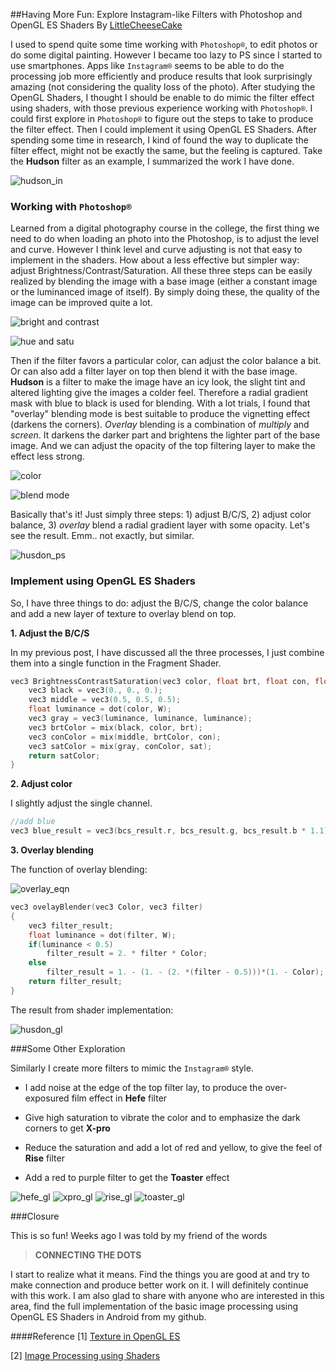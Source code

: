 ##Having More Fun: Explore Instagram-like Filters with Photoshop and OpenGL ES Shaders
By [LittleCheeseCake](http://littlecheesecake.me)

I used to spend quite some time working with `Photoshop®`, to edit photos or do some digital painting. However I became too lazy to PS since I started to use smartphones. Apps like `Instagram®` seems to be able to do the processing job more efficiently and produce results that look surprisingly amazing (not considering the quality loss of the photo). After studying the OpenGL Shaders, I thought I should be enable to do mimic the filter effect using shaders, with those previous experience working with `Photoshop®`. I could first explore in `Photoshop®` to figure out the steps to take to produce the filter effect. Then I could implement it using OpenGL ES Shaders. After spending some time in research, I kind of found the way to duplicate the filter effect, might not be exactly the same, but the feeling is captured. Take the **Hudson** filter as an example, I summarized the work I have done.

![hudson_in](http://littlecheesecake.files.wordpress.com/2013/02/hudson_in.png?w=260 "hudson_in")

### Working with `Photoshop®`

Learned from a digital photography course in the college, the first thing we need to do when loading an photo into the Photoshop, is to adjust the level and curve. However I think level and curve adjusting is not that easy to implement in the shaders. How about a less effective but simpler way: adjust Brightness/Contrast/Saturation. All these three steps can be easily realized by blending the image with a base image (either a constant image or the luminanced image of itself). By simply doing these, the quality of the image can be improved quite a lot.

![bright and contrast](http://littlecheesecake.files.wordpress.com/2013/02/screen-shot-2013-02-17-at-11-49-56-pm.png "bright_and_contrast")

![hue and satu](http://littlecheesecake.files.wordpress.com/2013/02/screen-shot-2013-02-17-at-11-48-58-pm.png?w=300 "hue_and_satu")

Then if the filter favors a particular color, can adjust the color balance a bit. Or can also add a filter layer on top then blend it with the base image. __Hudson__ is a filter to make the image have an icy look, the slight tint and altered lighting give the images a colder feel. Therefore a radial gradient mask with blue to black is used for blending. With a lot trials, I found that "overlay" blending mode is best suitable to produce the vignetting effect (darkens the corners). _Overlay_ blending is a combination of _multiply_ and _screen_. It darkens the darker part and brightens the lighter part of the base image. And we can adjust the opacity of the top filtering layer to make the effect less strong.

![color](http://littlecheesecake.files.wordpress.com/2013/02/screen-shot-2013-02-17-at-11-50-27-pm.png?w=300 "color")

![blend mode](http://littlecheesecake.files.wordpress.com/2013/02/screen-shot-2013-02-18-at-10-06-04-am.png "blend mode")

Basically that's it! Just simply three steps: 1) adjust B/C/S, 2) adjust color balance, 3) _overlay_ blend a radial gradient layer with some opacity. Let's see the result. Emm.. not exactly, but similar.

![husdon_ps](http://littlecheesecake.files.wordpress.com/2013/02/husdon_ps1.png?w=300 "husdon_ps")

### Implement using OpenGL ES Shaders

So, I have three things to do: adjust the B/C/S, change the color balance and add a new layer of texture to overlay blend on top.

__1. Adjust the B/C/S__

In my previous post, I have discussed all the three processes, I just combine them into a single function in the Fragment Shader.

```c
vec3 BrightnessContrastSaturation(vec3 color, float brt, float con, float sat){
    vec3 black = vec3(0., 0., 0.);
    vec3 middle = vec3(0.5, 0.5, 0.5);
    float luminance = dot(color, W);
    vec3 gray = vec3(luminance, luminance, luminance);
    vec3 brtColor = mix(black, color, brt);
    vec3 conColor = mix(middle, brtColor, con);
    vec3 satColor = mix(gray, conColor, sat);
    return satColor;
}

```
__2. Adjust color__

I slightly adjust the single channel.

```c
//add blue
vec3 blue_result = vec3(bcs_result.r, bcs_result.g, bcs_result.b * 1.1);
```

__3. Overlay blending__

The function of overlay blending:

![overlay_eqn](http://media.virbcdn.com/files/6a/f700a71dc09cc92e-overlay_eqn.png "overlay_eqn")

```c
vec3 ovelayBlender(vec3 Color, vec3 filter)
{
    vec3 filter_result;
    float luminance = dot(filter, W); 
    if(luminance < 0.5)
        filter_result = 2. * filter * Color;
    else
        filter_result = 1. - (1. - (2. *(filter - 0.5)))*(1. - Color); 
    return filter_result;
}
```

The result from shader implementation:

![husdon_gl](http://littlecheesecake.files.wordpress.com/2013/02/husdon_gl.png?w=260 "husdon_gl")

###Some Other Exploration

Similarly I create more filters to mimic the `Instagram®` style.

* I add noise at the edge of the top filter lay, to produce the over- exposured film effect in __Hefe__ filter

* Give high saturation to vibrate the color and to emphasize the dark corners to get __X-pro__

* Reduce the saturation and add a lot of red and yellow, to give the feel of __Rise__ filter

* Add a red to purple filter to get the __Toaster__ effect


![hefe_gl](http://littlecheesecake.files.wordpress.com/2013/02/hefe_gl.png?w=160 "hefe_gl")  ![xpro_gl](http://littlecheesecake.files.wordpress.com/2013/02/xpro_gl.png?w=160 "xpro_gl")  ![rise_gl](http://littlecheesecake.files.wordpress.com/2013/02/rise_gl.png?w=160 "rise_gl")  ![toaster_gl](http://littlecheesecake.files.wordpress.com/2013/02/toaster_gl.png?w=160 "toaster_gl")

###Closure

This is so fun! Weeks ago I was told by my friend of the words 

>__CONNECTING THE DOTS__ 

I start to realize what it means. Find the things you are good at and try to make connection and produce better work on it. I will definitely continue with this work. I am also glad to share with anyone who are interested in this area, find the full implementation of the basic image processing using OpenGL ES Shaders in Android from my github.

####Reference
[1] [Texture in OpenGL ES](http://www.learnopengles.com/android-lesson-four-introducing-basic-texturing/)

[2] [Image Processing using Shaders](http://books.google.com.sg/books/about/Graphics_Shaders.html?id=29YSpc-aOlgC&redir_esc=y)

